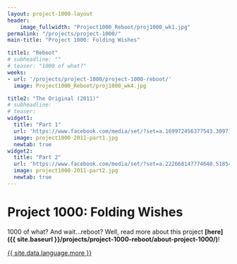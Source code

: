```yaml
---
layout: project-1000-layout
header:
    image_fullwidth: "Project1000_Reboot/proj1000_wk1.jpg"
permalink: "/projects/project-1000/"
main-title: "Project 1000: Folding Wishes"

title1: "Reboot"
# subheadline: ""
# teaser: "1000 of what?"
weeks:
- url: '/projects/project-1000/project-1000-reboot/'
  image: Project1000_Reboot/proj1000_wk4.jpg

title2: "The Original (2011)"
# subheadline:
# teaser:
widget1:
  title: "Part 1"
  url: 'https://www.facebook.com/media/set/?set=a.169972456377543.30971.100000943695001&type=1&l=085510f770'
  image: project1000-2011-part1.jpg
  newtab: true
widget2:
  title: "Part 2"
  url: 'https://www.facebook.com/media/set/?set=a.222668147774640.51854.100000943695001&type=1&l=6f2ec44c97'
  image: project1000-2011-part2.jpg
  newtab: true
---
```

# Project 1000: Folding Wishes

1000 of what? And wait...reboot? Well, read more about this project **[here]({{ site.baseurl }}/projects/project-1000-reboot/about-project-1000/)**!
<p><a class="button tiny radius" href="{{ site.baseurl}}/projects/project-1000/about-project-1000">{{ site.data.language.more }}</a></p>
